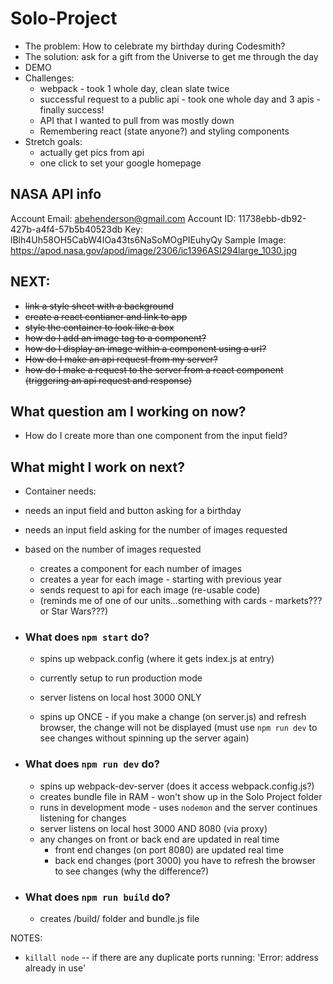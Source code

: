 # Solo-Project
- The problem: How to celebrate my birthday during Codesmith?
- The solution: ask for a gift from the Universe to get me through the day
- DEMO
- Challenges:
  - webpack - took 1 whole day, clean slate twice
  - successful request to a public api - took one whole day and 3 apis - finally success!
  - API that I wanted to pull from was mostly down
  - Remembering react (state anyone?) and styling components
- Stretch goals:
  - actually get pics from api
  - one click to set your google homepage  


## NASA API info
Account Email: abehenderson@gmail.com
Account ID: 11738ebb-db92-427b-a4f4-57b5b40523db
Key: lBlh4Uh58OH5CabW4IOa43ts6NaSoMOgPIEuhyQy
Sample Image: https://apod.nasa.gov/apod/image/2306/ic1396ASI294large_1030.jpg

## NEXT:
- ~~link a style sheet with a background~~
- ~~create a react contianer and link to app~~
- ~~style the container to look like a box~~
- ~~how do I add an image tag to a component?~~
- ~~how do I display an image within a component using a url?~~
- ~~How do I make an api request from my server?~~
- ~~how do I make a request to the server from a react component (triggering an api request and response)~~

## What question am I working on now?
- How do I create more than one component from the input field?


## What might I work on next?
- Container needs:
- needs an input field and button asking for a birthday
- needs an input field asking for the number of images requested
- based on the number of images requested
  - creates a component for each number of images
  - creates a year for each image - starting with previous year
  - sends request to api for each image (re-usable code)
  - (reminds me of one of our units...something with cards - markets??? or Star Wars???)



- ### What does `npm start` do?
  - spins up webpack.config (where it gets index.js at entry)

  - currently setup to run production mode
  - server listens on local host 3000 ONLY
  - spins up ONCE - if you make a change (on server.js) and refresh browser, the change will not be displayed (must use `npm run dev` to see changes without spinning up the server again)
- ### What does `npm run dev` do?
  - spins up webpack-dev-server (does it access webpack.config.js?)
  - creates bundle file in RAM - won't show up in the Solo Project folder 
  - runs in development mode - uses `nodemon` and the server continues listening for changes
  - server listens on local host 3000 AND 8080 (via proxy)
  - any changes on front or back end are updated in real time
    - front end changes (on port 8080) are updated real time
    - back end changes (port 3000) you have to refresh the browser to see changes (why the difference?)
- ### What does `npm run build` do?
  - creates /build/ folder and bundle.js file

NOTES:
  -  `killall node` -- if there are any duplicate ports running: 'Error: address already in use'
